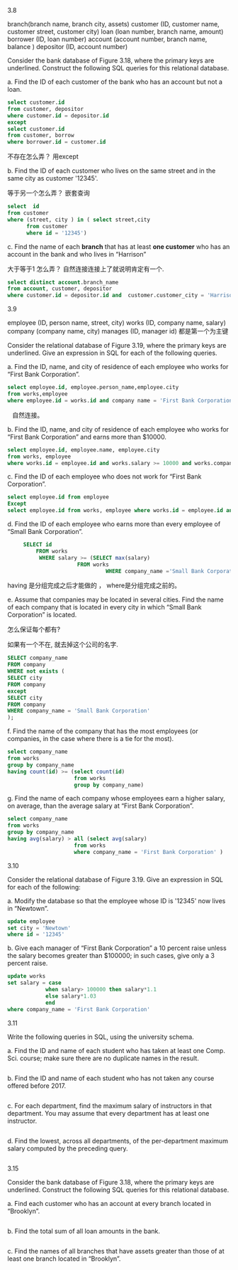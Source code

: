 3.8

branch(branch name, branch city, assets) 
customer (ID, customer name, customer street, customer city) loan (loan number, branch name, amount) borrower (ID, loan number) account (account number, branch name, balance ) depositor (ID, account number)

Consider the bank database of Figure 3.18, where the primary keys are underlined. Construct the following SQL queries for this relational database. 

a. Find the ID of each customer of the bank who has an account but not a loan. 

```sql
select customer.id  
from customer, depositor
where customer.id = depositor.id 
except
select customer.id 
from customer, borrow
where borrower.id = customer.id
```

不存在怎么弄？  用except

b. Find the ID of each customer who lives on the same street and in the same city as customer '12345'. 

等于另一个怎么弄？  嵌套查询

```sql
select  id
from customer  
where (street, city ) in ( select street,city 
      from customer
      where id = '12345')
```

c. Find the name of each **branch** that has at least **one customer** who has an account in the bank and who lives in “Harrison”

大于等于1 怎么弄？  自然连接连接上了就说明肯定有一个. 

```sql
select distinct account.branch_name
from account, customer, depositor
where customer.id = depositor.id and  customer.customer_city = 'Harrison' and account.account_number = depositor.account_number 
```

3.9

employee (ID, person name, street, city) works (ID, company name, salary) company (company name, city) manages (ID, manager id) 都是第一个为主键

Consider the relational database of Figure 3.19, where the primary keys are underlined. Give an expression in SQL for each of the following queries. 

a. Find the ID, name, and city of residence of each employee who works for “First Bank Corporation”. 

```sql
select employee.id, employee.person_name,employee.city 
from works,employee 
where employee.id = works.id and company name = 'First Bank Corporation'
```

` ` 自然连接。

b. Find the ID, name, and city of residence of each employee who works for “First Bank Corporation” and earns more than $10000. 

```sql
select employee.id, employee.name, employee.city 
from works, employee 
where works.id = employee.id and works.salary >= 10000 and works.company_name = 'First Bank Corporation
```

c. Find the ID of each employee who does not work for “First Bank Corporation”. 

```sql
select employee.id from employee 
Except 
select employee.id from works, employee where works.id = employee.id and works.company_name = 'First Bank Corporation'
```

d. Find the ID of each employee who earns more than every employee of “Small Bank Corporation”. 

```sql
     SELECT id
	     FROM works 
          WHERE salary >= (SELECT max(salary) 
				      FROM works 
			                   WHERE company_name ='Small Bank Corporation' ) 
```

having 是分组完成之后才能做的  ， where是分组完成之前的。

e. Assume that companies may be located in several cities. Find the name of each company that is located in every city in which “Small Bank Corporation” is located. 

怎么保证每个都有?

如果有一个不在, 就去掉这个公司的名字. 

```sql
SELECT company_name
FROM company
WHERE not exists (
SELECT city
FROM company
except
SELECT city
FROM company 
WHERE company_name = 'Small Bank Corporation'
);
```

f. Find the name of the company that has the most employees (or companies, in the case where there is a tie for the most). 

```sql
select company_name
from works 
group by company_name
having count(id) >= (select count(id) 
                     from works 
                     group by company_name) 
```

g. Find the name of each company whose employees earn a higher salary, on average, than the average salary at “First Bank Corporation”.

```sql
select company_name
from works 
group by company_name
having avg(salary) > all (select avg(salary)
                     from works 
                     where company_name = 'First Bank Corporation' ) 
```

3.10

Consider the relational database of Figure 3.19. Give an expression in SQL for each of the following: 

a. Modify the database so that the employee whose ID is '12345' now lives in “Newtown”. 

```sql
update employee 
set city = 'Newtown'
where id = '12345'
```

b. Give each manager of “First Bank Corporation” a 10 percent raise unless the salary becomes greater than $100000; in such cases, give only a 3 percent raise.

```sql
update works
set salary = case
			when salary> 100000 then salary*1.1
			else salary*1.03
			end
where company_name = 'First Bank Corporation'
```

 3.11

Write the following queries in SQL, using the university schema. 

a. Find the ID and name of each student who has taken at least one Comp. Sci. course; make sure there are no duplicate names in the result. 

```sql

```



b. Find the ID and name of each student who has not taken any course offered before 2017. 



```sql

```





c. For each department, find the maximum salary of instructors in that department. You may assume that every department has at least one instructor. 



```sql

```





d. Find the lowest, across all departments, of the per-department maximum salary computed by the preceding query.



```sql

```







3.15

Consider the bank database of Figure 3.18, where the primary keys are underlined. Construct the following SQL queries for this relational database. 

a. Find each customer who has an account at every branch located in “Brooklyn”.

 

```sql

```





b. Find the total sum of all loan amounts in the bank. 



```sql

```





c. Find the names of all branches that have assets greater than those of at least one branch located in “Brooklyn”.



```sql

```




